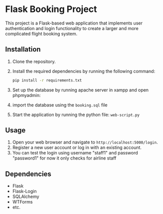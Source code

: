
# Flask Booking Project

This project is a Flask-based web application that implements user authentication and login functionality to create a larger and more complicated flight booking system.

## Installation

1. Clone the repository.
2. Install the required dependencies by running the following command:
   ```bash
   pip install -r requirements.txt
   ```
3. Set up the database by running apache server in xampp and open phpmyadmin:

4. import the database using the ```booking.sql``` file 

5. Start the application by running the python file: ```web-script.py```


## Usage

1. Open your web browser and navigate to `http://localhost:5000/login`.
2. Register a new user account or log in with an existing account.
3. You can test the login using username "staff1" and password "password1"
   for now it only checks for airline staff 

## Dependencies

- Flask
- Flask-Login
- SQLAlchemy
- WTForms
- etc.

